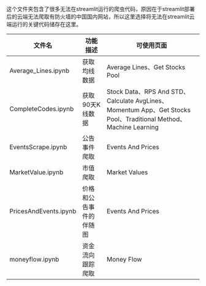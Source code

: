 这个文件夹包含了很多无法在streamlit运行的爬虫代码，原因在于streamlit部署后的云端无法爬取有防火墙的中国国内网站，所以这里选择将无法在streamlit云端运行的关键代码储存在这里。



| 文件名               | 功能描述           | 可使用页面                                                         |
|--------------------|------------------|--------------------------------------------------------------------|
| Average_Lines.ipynb | 获取均线数据       | Average Lines、Get Stocks Pool                                    |
| CompleteCodes.ipynb | 获取90天K线数据     | Stock Data、RPS And STD、Calculate AvgLines、Momentum App、Get Stocks Pool、Traditional Method、Machine Learning |
| EventsScrape.ipynb  | 公告事件爬取       | Events And Prices                                                  |
| MarketValue.ipynb   | 市值爬取           | Market Values                                                      |
| PricesAndEvents.ipynb | 价格和公告事件的伴随图 | Events And Prices                                                  |
| moneyflow.ipynb     | 资金流向跟踪爬取    | Money Flow                                                         |



